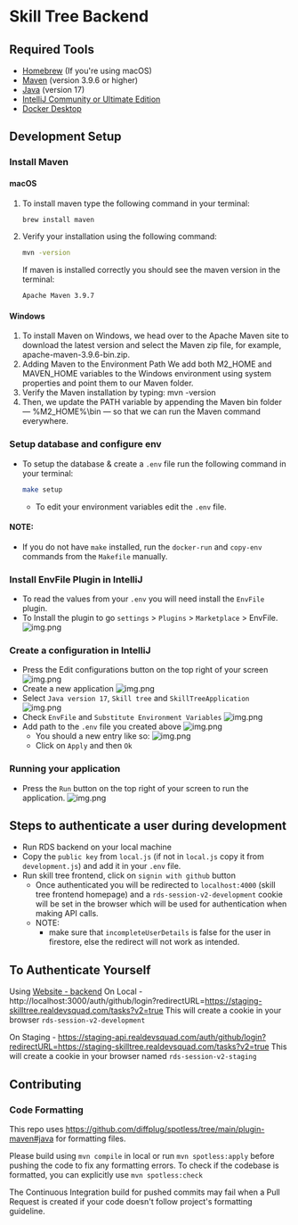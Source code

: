 # Skill Tree Backend

## Required Tools
- [Homebrew](https://brew.sh/) (If you're using macOS)
- [Maven](https://maven.apache.org/download.cgi) (version 3.9.6 or higher)
- [Java](https://www.oracle.com/in/java/technologies/downloads/#java17) (version 17)
- [IntelliJ Community or Ultimate Edition](https://www.jetbrains.com/idea/download/other.html)
- [Docker Desktop](https://www.docker.com/products/docker-desktop/)

## Development Setup
### Install Maven
#### macOS
1. To install maven type the following command in your terminal:
   ```bash
   brew install maven
   ```
2. Verify your installation using the following command:
   ```bash
   mvn -version
   ```
   If maven is installed correctly you should see the maven version in the terminal:
   ```bash
   Apache Maven 3.9.7
   ```

#### Windows
1. To install Maven on Windows, we head over to the Apache Maven site to download the latest version and select the Maven zip file, for example, apache-maven-3.9.6-bin.zip.
2. Adding Maven to the Environment Path
   We add both M2_HOME and MAVEN_HOME variables to the Windows environment using system properties and point them to our Maven folder.
3. Verify the Maven installation by typing:
   mvn -version
4. Then, we update the PATH variable by appending the Maven bin folder — %M2_HOME%\bin — so that we can run the Maven command everywhere.

### Setup database and configure env
- To setup the database & create a `.env` file run the following command in your terminal:
   ```bash
  make setup 
  ```
  - To edit your environment variables edit the `.env` file.

#### NOTE: 
- If you do not have `make` installed, run the `docker-run` and  `copy-env` commands from the `Makefile` manually. 

### Install EnvFile Plugin in IntelliJ
- To read the values from your `.env` you will need install the `EnvFile` plugin.
- To Install the plugin to go `settings` > `Plugins` > `Marketplace` > EnvFile.
   ![img.png](public/highlight-env-file-plugin.png)

### Create a configuration in IntelliJ
- Press the Edit configurations button on the top right of your screen
    ![img.png](public/highlight-edit-config.png)
- Create a new application
    ![img.png](public/create-new-application.png)
- Select `Java version 17`, `Skill tree` and `SkillTreeApplication`
    ![img.png](public/highlight-java-version-main-class.png)
- Check `EnvFile` and `Substitute Environment Variables`
    ![img.png](public/highlight-check-env.png)
- Add path to the `.env` file you created above
    ![img.png](public/highlight-add-new-env-cta.png)
    - You should a new entry like so:
        ![img.png](public/highlight-env-list.png)
    - Click on `Apply` and then `Ok`

### Running your application
- Press the `Run` button on the top right of your screen to run the application.
    ![img.png](public/highlight-run-application.png)

## Steps to authenticate a user during development
- Run RDS backend on your local machine
- Copy the `public key` from `local.js` (if not in `local.js` copy it from `development.js`) and add it in your `.env` file.
- Run skill tree frontend, click on `signin with github` button
    - Once authenticated you will be redirected to `localhost:4000` (skill tree frontend homepage) and a `rds-session-v2-development` cookie will be set in the browser which will be used for authentication when making API calls.
    - NOTE:
        - make sure that `incompleteUserDetails` is false for the user in firestore, else the redirect will not work as intended.


## To Authenticate Yourself

Using [Website - backend](https://github.com/Real-Dev-Squad/website-backend)
On Local - http://localhost:3000/auth/github/login?redirectURL=https://staging-skilltree.realdevsquad.com/tasks?v2=true
This will create a cookie in your browser `rds-session-v2-development`

On Staging - https://staging-api.realdevsquad.com/auth/github/login?redirectURL=https://staging-skilltree.realdevsquad.com/tasks?v2=true
This will create a cookie in your browser named `rds-session-v2-staging`

## Contributing

### Code Formatting

This repo uses https://github.com/diffplug/spotless/tree/main/plugin-maven#java for formatting files.

Please build using `mvn compile` in local or run `mvn spotless:apply` before pushing the code to fix any formatting errors.
To check if the codebase is formatted, you can explicitly use `mvn spotless:check`

The Continuous Integration build for pushed commits may fail when a Pull Request is created if your code doesn't follow project's formatting guideline.
